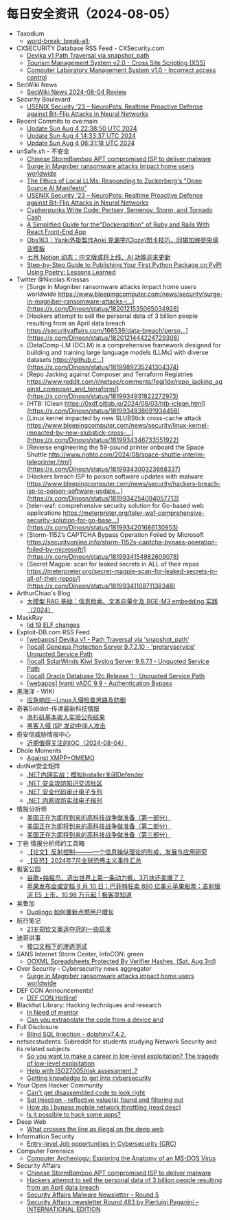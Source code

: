 # 每日安全资讯（2024-08-05）

- Taxodium
  - [word-break: break-all;](https://taxodium.ink/post/word-break/)
- CXSECURITY Database RSS Feed - CXSecurity.com
  - [Devika v1 Path Traversal via snapshot_path](https://cxsecurity.com/issue/WLB-2024080008)
  - [Tourism Management System v2.0 - Cross Site Scripting (XSS)](https://cxsecurity.com/issue/WLB-2024080007)
  - [Computer Laboratory Management System v1.0 - Incorrect access control](https://cxsecurity.com/issue/WLB-2024080006)
- SecWiki News
  - [SecWiki News 2024-08-04 Review](http://www.sec-wiki.com/?2024-08-04)
- Security Boulevard
  - [USENIX Security ’23 – NeuroPots: Realtime Proactive Defense against Bit-Flip Attacks in Neural Networks](https://securityboulevard.com/2024/08/usenix-security-23-neuropots-realtime-proactive-defense-against-bit-flip-attacks-in-neural-networks/)
- Recent Commits to cve:main
  - [Update Sun Aug  4 22:38:50 UTC 2024](https://github.com/trickest/cve/commit/8f7f84e777405d0a393e855c317dca71025a92a2)
  - [Update Sun Aug  4 14:33:37 UTC 2024](https://github.com/trickest/cve/commit/9e2be695b6b984f6ddb26c4a8e097fef8ef20964)
  - [Update Sun Aug  4 06:31:18 UTC 2024](https://github.com/trickest/cve/commit/f6d8c0e6a9162e8a8c8929dce1621010ac479693)
- unSafe.sh - 不安全
  - [Chinese StormBamboo APT compromised ISP to deliver malware](https://buaq.net/go-254199.html)
  - [Surge in Magniber ransomware attacks impact home users worldwide](https://buaq.net/go-254195.html)
  - [The Ethics of Local LLMs: Responding to Zuckerberg's "Open Source AI Manifesto"](https://buaq.net/go-254200.html)
  - [USENIX Security ’23 – NeuroPots: Realtime Proactive Defense against Bit-Flip Attacks in Neural Networks](https://buaq.net/go-254205.html)
  - [Cypherpunks Write Code: Pertsev, Semenov, Storm, and Tornado Cash](https://buaq.net/go-254201.html)
  - [A Simplified Guide for the"Dockerazition" of Ruby and Rails With React Front-End App](https://buaq.net/go-254202.html)
  - [Obs163｜Yanki外掛製作Anki 克漏字(Cloze)閃卡技巧，同場加映翏央填空模板](https://buaq.net/go-254194.html)
  - [七月 Notion 动态：中文版或将上线、AI 功能迎来更新](https://buaq.net/go-254186.html)
  - [Step-by-Step Guide to Publishing Your First Python Package on PyPI Using Poetry: Lessons Learned](https://buaq.net/go-254203.html)
- Twitter @Nicolas Krassas
  - [Surge in Magniber ransomware attacks impact home users worldwide https://www.bleepingcomputer.com/news/security/surge-in-magniber-ransomware-attacks-i...](https://x.com/Dinosn/status/1820121535065034928)
  - [Hackers attempt to sell the personal data of 3 billion people resulting from an April data breach https://securityaffairs.com/166539/data-breach/perso...](https://x.com/Dinosn/status/1820121444224729308)
  - [DataComp-LM (DCLM) is a comprehensive framework designed for building and training large language models (LLMs) with diverse datasets https://github.c...](https://x.com/Dinosn/status/1819989235241304374)
  - [Repo Jacking against Composer and Terraform Registries https://www.reddit.com/r/netsec/comments/1egj1dx/repo_jacking_against_composer_and_terraform/](https://x.com/Dinosn/status/1819934931822272973)
  - [HTB: IClean https://0xdf.gitlab.io/2024/08/03/htb-iclean.html](https://x.com/Dinosn/status/1819934838691934458)
  - [Linux kernel impacted by new SLUBStick cross-cache attack https://www.bleepingcomputer.com/news/security/linux-kernel-impacted-by-new-slubstick-cross-...](https://x.com/Dinosn/status/1819934346733551922)
  - [Reverse engineering the 59-pound printer onboard the Space Shuttle http://www.righto.com/2024/08/space-shuttle-interim-teleprinter.html](https://x.com/Dinosn/status/1819934300323668337)
  - [Hackers breach ISP to poison software updates with malware https://www.bleepingcomputer.com/news/security/hackers-breach-isp-to-poison-software-update...](https://x.com/Dinosn/status/1819934254094057713)
  - [teler-waf: comprehensive security solution for Go-based web applications https://meterpreter.org/teler-waf-comprehensive-security-solution-for-go-base...](https://x.com/Dinosn/status/1819934201686130953)
  - [Storm-1152’s CAPTCHA Bypass Operation Foiled by Microsoft https://securityonline.info/storm-1152s-captcha-bypass-operation-foiled-by-microsoft/](https://x.com/Dinosn/status/1819934154982609078)
  - [Secret Magpie: scan for leaked secrets in ALL of their repos https://meterpreter.org/secret-magpie-scan-for-leaked-secrets-in-all-of-their-repos/](https://x.com/Dinosn/status/1819934110871138348)
- ArthurChiao's Blog
  - [大模型 RAG 基础：信息检索、文本向量化及 BGE-M3 embedding 实践（2024）](https://arthurchiao.github.io/blog/rag-basis-bge-zh/)
- MaskRay
  - [lld 19 ELF changes](https://maskray.me/blog/2024-08-04-lld-19-elf-changes)
- Exploit-DB.com RSS Feed
  - [[webapps] Devika v1 - Path Traversal via 'snapshot_path'](https://www.exploit-db.com/exploits/52066)
  - [[local] Genexus Protection Server 9.7.2.10 - 'protsrvservice' Unquoted Service Path](https://www.exploit-db.com/exploits/52065)
  - [[local] SolarWinds Kiwi Syslog Server 9.6.7.1 - Unquoted Service Path](https://www.exploit-db.com/exploits/52064)
  - [[local] Oracle Database 12c Release 1 - Unquoted Service Path](https://www.exploit-db.com/exploits/52063)
  - [[webapps] Ivanti vADC 9.9 - Authentication Bypass](https://www.exploit-db.com/exploits/52062)
- 黑海洋 - WIKI
  - [应急响应--Linux入侵检查思路及防御](https://www.upx8.com/4251)
- 奇客Solidot–传递最新科技情报
  - [洛杉矶基本收入实验公布结果](https://www.solidot.org/story?sid=78879)
  - [黑客入侵 ISP 发动中间人攻击](https://www.solidot.org/story?sid=78878)
- 奇安信威胁情报中心
  - [近期值得关注的IOC（2024-08-04）](https://mp.weixin.qq.com/s?__biz=MzI2MDc2MDA4OA==&mid=2247511442&idx=1&sn=5bbcfbf6d66c2bbf33c6b3ac2ed8ad33&chksm=ea665ae5dd11d3f3495581a572fbeab38903ce9bf8b18dfd125db8aaa410a547b12ca3fa0f8b&scene=58&subscene=0#rd)
- Dhole Moments
  - [Against XMPP+OMEMO](https://soatok.blog/2024/08/04/against-xmppomemo/)
- dotNet安全矩阵
  - [.NET内网实战：模拟Installer关闭Defender](https://mp.weixin.qq.com/s?__biz=MzUyOTc3NTQ5MA==&mid=2247493952&idx=1&sn=8ec124be34918b8229f11a9b3eaea3d4&chksm=fa5947adcd2ecebb48e628d922aada32551c5a843b8520bcbe69cc0850cafa0cf85aa089ccd2&scene=58&subscene=0#rd)
  - [.NET 安全攻防知识交流社区](https://mp.weixin.qq.com/s?__biz=MzUyOTc3NTQ5MA==&mid=2247493952&idx=2&sn=1298dbb7c59418343bdf912b981b8dac&chksm=fa5947adcd2ecebbdacb2845da8155b0ec11d1cb59c478ae3b5fc183fa374972f8896f1da631&scene=58&subscene=0#rd)
  - [.NET 安全代码审计电子专刊](https://mp.weixin.qq.com/s?__biz=MzUyOTc3NTQ5MA==&mid=2247493952&idx=3&sn=88060c78ccd74089bfe67682e79497d8&chksm=fa5947adcd2ecebbe09ba231b44c9574b5cc88f6d8e934989e3953856301fa071ae39aa827d6&scene=58&subscene=0#rd)
  - [.NET 内网攻防实战电子报刊](https://mp.weixin.qq.com/s?__biz=MzUyOTc3NTQ5MA==&mid=2247493952&idx=4&sn=db68011fb075c1d02268811163646b53&chksm=fa5947adcd2ecebbb1ca6659f289a5e344e37d1136fe0bd9272b5578e4c71bb19bb250e934d3&scene=58&subscene=0#rd)
- 情报分析师
  - [美国正在为即将到来的高科技战争做准备（第一部分）](https://mp.weixin.qq.com/s?__biz=MzA3Mjc1MTkwOA==&mid=2650553663&idx=1&sn=1e23fc63847ef80487a85bcd6ce7e5da&chksm=87111374b0669a62051286fada6bc850a5498a4815a46c5df1551ea837e54944d06acb716d3e&scene=58&subscene=0#rd)
  - [美国正在为即将到来的高科技战争做准备（第二部分）](https://mp.weixin.qq.com/s?__biz=MzA3Mjc1MTkwOA==&mid=2650553663&idx=2&sn=0350638da3c4b8801d796a3d4a5191e5&chksm=87111374b0669a6282ebb7f6abf405cec0d4229c3f3ccbc5cf5ade6fad3e50293cf6927f26a8&scene=58&subscene=0#rd)
  - [美国正在为即将到来的高科技战争做准备（第三部分）](https://mp.weixin.qq.com/s?__biz=MzA3Mjc1MTkwOA==&mid=2650553663&idx=3&sn=25af903843f6b00ed3398920d7ee1ce3&chksm=87111374b0669a62144b2652359b62ef6ee69219e2dc6bd27575e25ae07dcefb6bbf91d552d4&scene=58&subscene=0#rd)
- 丁爸 情报分析师的工具箱
  - [【论文】反射控制———一个信息操纵理论的形成、发展与应用研究](https://mp.weixin.qq.com/s?__biz=MzI2MTE0NTE3Mw==&mid=2651145467&idx=1&sn=bf22686ed73537a8050c79431092c3a1&chksm=f1af33c1c6d8bad71b1f51a0da471ac9b6504e85d7f9fd29945a10eadabf742c6f07c66f3c74&scene=58&subscene=0#rd)
  - [【反恐】2024年7月全球恐怖主义事件汇总](https://mp.weixin.qq.com/s?__biz=MzI2MTE0NTE3Mw==&mid=2651145467&idx=2&sn=3ea653cb224c577f8a2fa6eb84263d0a&chksm=f1af33c1c6d8bad7ad14298adf08a7ee0a4a3014e2170d37439d1676f5549b6cbeca2434c422&scene=58&subscene=0#rd)
- 极客公园
  - [谷歌+始祖鸟，造出世界上第一条动力裤，3万块还卖爆了？](https://mp.weixin.qq.com/s?__biz=MTMwNDMwODQ0MQ==&mid=2653049633&idx=1&sn=5e09d103515a7410b3e7dd82d1aa3846&chksm=7e572e974920a7816b261bb6c71f8d9f77cbc5e9355711aed24698b870d3c38424639db8d72a&scene=58&subscene=0#rd)
  - [苹果发布会或定档 9 月 10 日；巴菲特狂卖 880 亿美元苹果股票；吉利银河 E5 上市，10.98 万元起 | 极客早知道](https://mp.weixin.qq.com/s?__biz=MTMwNDMwODQ0MQ==&mid=2653049628&idx=1&sn=1b6fac3ad1d9bf144f1ad17165d32049&chksm=7e572eaa4920a7bc7170fc39647583d195517931d038c80e71d76135311938f7336af5e535c9&scene=58&subscene=0#rd)
- 吴鲁加
  - [Duolingo 如何重新点燃用户增长](https://mp.weixin.qq.com/s?__biz=Mzg5NDY4ODM1MA==&mid=2247484771&idx=1&sn=8ab33758c9a2a3d0681778f6411dd563&chksm=c01a8852f76d0144c78ac0d80a7b053385da430eec59776ee2b1979ce2363a3f8c18ae474bef&scene=58&subscene=0#rd)
- 航行笔记
  - [21岁郑钦文奥运夺冠的一些启发](https://mp.weixin.qq.com/s?__biz=MzIyOTAxOTYwMw==&mid=2650236690&idx=1&sn=1e8f957c983c97e7ca5afd6152f6e713&chksm=f04addaec73d54b88642851e7045f401d811f3d9bd375fc93e18155cb2907394b825ce985abe&scene=58&subscene=0#rd)
- 迪哥讲事
  - [接口文档下的渗透测试](https://mp.weixin.qq.com/s?__biz=MzIzMTIzNTM0MA==&mid=2247495457&idx=1&sn=aebbd60317af317a24efceed4352581d&chksm=e8a5e542dfd26c545ac2e701d325e8d4a9462dcb80713d29dc2300e5d20bfa07ce04cd659597&scene=58&subscene=0#rd)
- SANS Internet Storm Center, InfoCON: green
  - [OOXML Spreadsheets Protected By Verifier Hashes, (Sat, Aug 3rd)](https://isc.sans.edu/diary/rss/31072)
- Over Security - Cybersecurity news aggregator
  - [Surge in Magniber ransomware attacks impact home users worldwide](https://www.bleepingcomputer.com/news/security/surge-in-magniber-ransomware-attacks-impact-home-users-worldwide/)
- DEF CON Announcements!
  - [DEF CON Hotline!](https://defcon.org/html/links/dc-code-of-conduct.html)
- Blackhat Library: Hacking techniques and research
  - [In Need of mentor](https://www.reddit.com/r/blackhat/comments/1ejlxp2/in_need_of_mentor/)
  - [Can you extrapolate the code from a device and](https://www.reddit.com/r/blackhat/comments/1ejkg27/can_you_extrapolate_the_code_from_a_device_and/)
- Full Disclosure
  - [Blind SQL Injection - dolphinv7.4.2.](https://seclists.org/fulldisclosure/2024/Aug/0)
- netsecstudents: Subreddit for students studying Network Security and its related subjects
  - [So you want to make a career in low-level exploitation? The tragedy of low-level exploitation](https://www.reddit.com/r/netsecstudents/comments/1ejwdjw/so_you_want_to_make_a_career_in_lowlevel/)
  - [Help with ISO27005/risk assessment..?](https://www.reddit.com/r/netsecstudents/comments/1ek3e5k/help_with_iso27005risk_assessment/)
  - [Getting knowledge to get into cybersecurity](https://www.reddit.com/r/netsecstudents/comments/1ek28ee/getting_knowledge_to_get_into_cybersecurity/)
- Your Open Hacker Community
  - [Can't get disassembled code to look right](https://www.reddit.com/r/HowToHack/comments/1ejzf50/cant_get_disassembled_code_to_look_right/)
  - [Sql Injection - reflective value(s) found and filtering out](https://www.reddit.com/r/HowToHack/comments/1ek39o2/sql_injection_reflective_values_found_and/)
  - [How do I bypass mobile network throttling (read desc)](https://www.reddit.com/r/HowToHack/comments/1ek02d8/how_do_i_bypass_mobile_network_throttling_read/)
  - [Is it possible to hack some apps?](https://www.reddit.com/r/HowToHack/comments/1ejnh8d/is_it_possible_to_hack_some_apps/)
- Deep Web
  - [What crosses the line as illegal on the deep web](https://www.reddit.com/r/deepweb/comments/1ek9fl0/what_crosses_the_line_as_illegal_on_the_deep_web/)
- Information Security
  - [Entry-level Job opportunities in Cybersecurity (GRC)](https://www.reddit.com/r/Information_Security/comments/1ek5ljz/entrylevel_job_opportunities_in_cybersecurity_grc/)
- Computer Forensics
  - [Computer Archeology: Exploring the Anatomy of an MS-DOS Virus](https://www.reddit.com/r/computerforensics/comments/1ek2y1u/computer_archeology_exploring_the_anatomy_of_an/)
- Security Affairs
  - [Chinese StormBamboo APT compromised ISP to deliver malware](https://securityaffairs.com/166552/apt/stormbamboo-compromised-isp-malware.html)
  - [Hackers attempt to sell the personal data of 3 billion people resulting from an April data breach](https://securityaffairs.com/166539/data-breach/personal-data-3-billion-people-data-breach.html)
  - [Security Affairs Malware Newsletter – Round 5](https://securityaffairs.com/166535/malware/security-affairs-malware-newsletter-round-5.html)
  - [Security Affairs newsletter Round 483 by Pierluigi Paganini – INTERNATIONAL EDITION](https://securityaffairs.com/166526/breaking-news/security-affairs-newsletter-round-483-by-pierluigi-paganini-international-edition.html)
